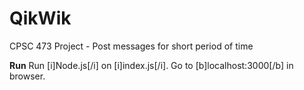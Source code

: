 # QikWik
CPSC 473 Project - Post messages for short period of time

<b>Run</b>
Run [i]Node.js[/i] on [i]index.js[/i]. Go to [b]localhost:3000[/b] in browser.

